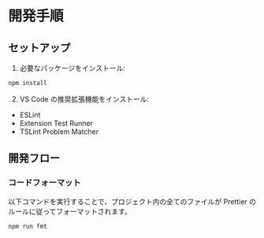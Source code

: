 # 開発手順

## セットアップ

1. 必要なパッケージをインストール:

```bash
npm install
```

2. VS Code の推奨拡張機能をインストール:

- ESLint
- Extension Test Runner
- TSLint Problem Matcher

## 開発フロー

### コードフォーマット

以下コマンドを実行することで、プロジェクト内の全てのファイルが Prettier のルールに従ってフォーマットされます。

```bash
npm run fmt
```
